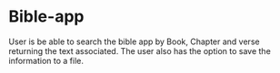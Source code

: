 # Bible-app
User is be able to search the bible app by Book, Chapter and verse returning the text associated.
The user also has the option to save the information to a file.
